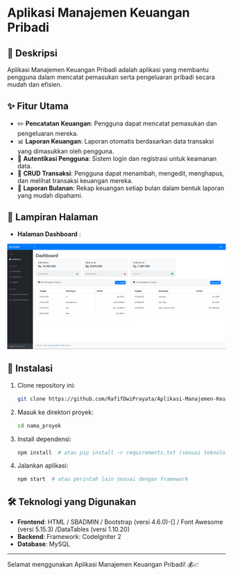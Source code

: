 # Aplikasi Manajemen Keuangan Pribadi

## 📌 Deskripsi
Aplikasi Manajemen Keuangan Pribadi adalah aplikasi yang membantu pengguna dalam mencatat pemasukan serta pengeluaran pribadi secara mudah dan efisien.

## ✨ Fitur Utama
- ✏️ **Pencatatan Keuangan**: Pengguna dapat mencatat pemasukan dan pengeluaran mereka.
- 📊 **Laporan Keuangan**: Laporan otomatis berdasarkan data transaksi yang dimasukkan oleh pengguna.
- 🔐 **Autentikasi Pengguna**: Sistem login dan registrasi untuk keamanan data.
- 📝 **CRUD Transaksi**: Pengguna dapat menambah, mengedit, menghapus, dan melihat transaksi keuangan mereka.
- 📅 **Laporan Bulanan**: Rekap keuangan setiap bulan dalam bentuk laporan yang mudah dipahami.

## 📸 Lampiran Halaman
- **Halaman Dashboard** :

![Lampiran](Image/Dashboard.png)

## 🚀 Instalasi
1. Clone repository ini:
   ```bash
   git clone https://github.com/RafifDwiPrayata/Aplikasi-Manajemen-Keuangan-Pribadi.git
   ```
2. Masuk ke direktori proyek:
   ```bash
   cd nama_proyek
   ```
3. Install dependensi:
   ```bash
   npm install  # atau pip install -r requirements.txt (sesuai teknologi yang digunakan)
   ```
4. Jalankan aplikasi:
   ```bash
   npm start  # atau perintah lain sesuai dengan framework
   ```

## 🛠 Teknologi yang Digunakan
- **Frontend**: HTML / SBADMIN / Bootstrap (versi 4.6.0)-[] / Font Awesome (versi 5.15.3) /DataTables (versi 1.10.20)
- **Backend**: Framework: CodeIgniter 2
- **Database**: MySQL
---
Selamat menggunakan Aplikasi Manajemen Keuangan Pribadi! 💰📈

